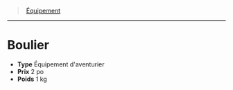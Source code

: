 ﻿---
!EquipmentItem
Type: Équipement d'aventurier
Price: 2 po
Weight: 1 kg
Id: equipment_hd.md#boulier
ParentLink: equipment_hd.md#Équipement
Name: Boulier
ParentName: Équipement
NameLevel: 1
Attributes:
  Name: Boulier
  Markdown: >+
    # <!--Name-->Boulier<!--/Name-->


    - **Type** <!--Type-->Équipement d'aventurier<!--/Type-->

    - **Prix** <!--Price-->2 po<!--/Price-->

    - **Poids** <!--Weight-->1 kg<!--/Weight-->

  Type: Équipement d'aventurier
  Price: 2 po
  Weight: 1 kg
AttributesDictionary: >+
  Name: Boulier

  Markdown: >+

    # <!--Name-->Boulier<!--/Name-->





    - **Type** <!--Type-->Équipement d'aventurier<!--/Type-->



    - **Prix** <!--Price-->2 po<!--/Price-->



    - **Poids** <!--Weight-->1 kg<!--/Weight-->



  Type: Équipement d'aventurier

  Price: 2 po

  Weight: 1 kg

---
> [Équipement](hd_equipment.md)

---

# Boulier

- **Type** Équipement d'aventurier
- **Prix** 2 po
- **Poids** 1 kg

